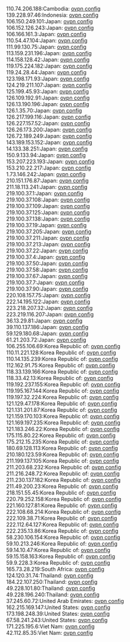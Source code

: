 110.74.206.188:Cambodia: [ovpn config](vpn/110_74_206_188.ovpn)  
139.228.97.46:Indonesia: [ovpn config](vpn/139_228_97_46.ovpn)  
106.150.249.101:Japan: [ovpn config](vpn/106_150_249_101.ovpn)  
106.152.126.243:Japan: [ovpn config](vpn/106_152_126_243.ovpn)  
106.166.161.3:Japan: [ovpn config](vpn/106_166_161_3.ovpn)  
110.54.47.104:Japan: [ovpn config](vpn/110_54_47_104.ovpn)  
111.99.130.75:Japan: [ovpn config](vpn/111_99_130_75.ovpn)  
113.159.231.196:Japan: [ovpn config](vpn/113_159_231_196.ovpn)  
114.158.128.42:Japan: [ovpn config](vpn/114_158_128_42.ovpn)  
119.175.224.182:Japan: [ovpn config](vpn/119_175_224_182.ovpn)  
119.24.28.44:Japan: [ovpn config](vpn/119_24_28_44.ovpn)  
123.198.171.93:Japan: [ovpn config](vpn/123_198_171_93.ovpn)  
124.219.211.107:Japan: [ovpn config](vpn/124_219_211_107.ovpn)  
125.199.45.93:Japan: [ovpn config](vpn/125_199_45_93.ovpn)  
126.109.192.91:Japan: [ovpn config](vpn/126_109_192_91.ovpn)  
126.13.190.196:Japan: [ovpn config](vpn/126_13_190_196.ovpn)  
126.1.35.70:Japan: [ovpn config](vpn/126_1_35_70.ovpn)  
126.217.199.116:Japan: [ovpn config](vpn/126_217_199_116.ovpn)  
126.227.157.52:Japan: [ovpn config](vpn/126_227_157_52.ovpn)  
126.26.173.200:Japan: [ovpn config](vpn/126_26_173_200.ovpn)  
126.72.189.249:Japan: [ovpn config](vpn/126_72_189_249.ovpn)  
143.189.153.152:Japan: [ovpn config](vpn/143_189_153_152.ovpn)  
14.133.38.251:Japan: [ovpn config](vpn/14_133_38_251.ovpn)  
150.9.133.94:Japan: [ovpn config](vpn/150_9_133_94.ovpn)  
153.207.223.193:Japan: [ovpn config](vpn/153_207_223_193.ovpn)  
153.210.22.217:Japan: [ovpn config](vpn/153_210_22_217.ovpn)  
1.73.146.242:Japan: [ovpn config](vpn/1_73_146_242.ovpn)  
210.151.176.87:Japan: [ovpn config](vpn/210_151_176_87.ovpn)  
211.18.113.241:Japan: [ovpn config](vpn/211_18_113_241.ovpn)  
219.100.37.1:Japan: [ovpn config](vpn/219_100_37_1.ovpn)  
219.100.37.108:Japan: [ovpn config](vpn/219_100_37_108.ovpn)  
219.100.37.109:Japan: [ovpn config](vpn/219_100_37_109.ovpn)  
219.100.37.125:Japan: [ovpn config](vpn/219_100_37_125.ovpn)  
219.100.37.138:Japan: [ovpn config](vpn/219_100_37_138.ovpn)  
219.100.37.19:Japan: [ovpn config](vpn/219_100_37_19.ovpn)  
219.100.37.205:Japan: [ovpn config](vpn/219_100_37_205.ovpn)  
219.100.37.211:Japan: [ovpn config](vpn/219_100_37_211.ovpn)  
219.100.37.213:Japan: [ovpn config](vpn/219_100_37_213.ovpn)  
219.100.37.22:Japan: [ovpn config](vpn/219_100_37_22.ovpn)  
219.100.37.4:Japan: [ovpn config](vpn/219_100_37_4.ovpn)  
219.100.37.50:Japan: [ovpn config](vpn/219_100_37_50.ovpn)  
219.100.37.58:Japan: [ovpn config](vpn/219_100_37_58.ovpn)  
219.100.37.67:Japan: [ovpn config](vpn/219_100_37_67.ovpn)  
219.100.37.7:Japan: [ovpn config](vpn/219_100_37_7.ovpn)  
219.100.37.90:Japan: [ovpn config](vpn/219_100_37_90.ovpn)  
220.108.157.75:Japan: [ovpn config](vpn/220_108_157_75.ovpn)  
222.14.195.122:Japan: [ovpn config](vpn/222_14_195_122.ovpn)  
223.218.207.32:Japan: [ovpn config](vpn/223_218_207_32.ovpn)  
223.219.116.207:Japan: [ovpn config](vpn/223_219_116_207.ovpn)  
36.13.29.81:Japan: [ovpn config](vpn/36_13_29_81.ovpn)  
39.110.137.186:Japan: [ovpn config](vpn/39_110_137_186.ovpn)  
59.129.180.68:Japan: [ovpn config](vpn/59_129_180_68.ovpn)  
61.21.203.72:Japan: [ovpn config](vpn/61_21_203_72.ovpn)  
106.255.106.69:Korea Republic of: [ovpn config](vpn/106_255_106_69.ovpn)  
110.11.221.128:Korea Republic of: [ovpn config](vpn/110_11_221_128.ovpn)  
110.14.135.239:Korea Republic of: [ovpn config](vpn/110_14_135_239.ovpn)  
112.162.91.75:Korea Republic of: [ovpn config](vpn/112_162_91_75.ovpn)  
118.33.139.166:Korea Republic of: [ovpn config](vpn/118_33_139_166.ovpn)  
118.33.42.13:Korea Republic of: [ovpn config](vpn/118_33_42_13.ovpn)  
119.192.237.155:Korea Republic of: [ovpn config](vpn/119_192_237_155.ovpn)  
119.195.167.144:Korea Republic of: [ovpn config](vpn/119_195_167_144.ovpn)  
119.197.32.224:Korea Republic of: [ovpn config](vpn/119_197_32_224.ovpn)  
121.129.47.178:Korea Republic of: [ovpn config](vpn/121_129_47_178.ovpn)  
121.131.201.87:Korea Republic of: [ovpn config](vpn/121_131_201_87.ovpn)  
121.159.170.103:Korea Republic of: [ovpn config](vpn/121_159_170_103.ovpn)  
121.169.197.235:Korea Republic of: [ovpn config](vpn/121_169_197_235.ovpn)  
121.183.246.22:Korea Republic of: [ovpn config](vpn/121_183_246_22.ovpn)  
175.115.80.22:Korea Republic of: [ovpn config](vpn/175_115_80_22.ovpn)  
175.212.15.235:Korea Republic of: [ovpn config](vpn/175_212_15_235.ovpn)  
180.69.128.113:Korea Republic of: [ovpn config](vpn/180_69_128_113.ovpn)  
210.180.123.59:Korea Republic of: [ovpn config](vpn/210_180_123_59.ovpn)  
211.199.137.105:Korea Republic of: [ovpn config](vpn/211_199_137_105.ovpn)  
211.203.68.232:Korea Republic of: [ovpn config](vpn/211_203_68_232.ovpn)  
211.216.248.72:Korea Republic of: [ovpn config](vpn/211_216_248_72.ovpn)  
211.230.137.182:Korea Republic of: [ovpn config](vpn/211_230_137_182.ovpn)  
211.49.200.23:Korea Republic of: [ovpn config](vpn/211_49_200_23.ovpn)  
218.151.55.45:Korea Republic of: [ovpn config](vpn/218_151_55_45.ovpn)  
220.79.252.158:Korea Republic of: [ovpn config](vpn/220_79_252_158.ovpn)  
221.160.127.81:Korea Republic of: [ovpn config](vpn/221_160_127_81.ovpn)  
222.108.68.214:Korea Republic of: [ovpn config](vpn/222_108_68_214.ovpn)  
222.109.38.71:Korea Republic of: [ovpn config](vpn/222_109_38_71.ovpn)  
222.112.64.127:Korea Republic of: [ovpn config](vpn/222_112_64_127.ovpn)  
222.235.13.86:Korea Republic of: [ovpn config](vpn/222_235_13_86.ovpn)  
58.230.106.154:Korea Republic of: [ovpn config](vpn/58_230_106_154.ovpn)  
59.10.213.246:Korea Republic of: [ovpn config](vpn/59_10_213_246.ovpn)  
59.14.10.47:Korea Republic of: [ovpn config](vpn/59_14_10_47.ovpn)  
59.15.158.163:Korea Republic of: [ovpn config](vpn/59_15_158_163.ovpn)  
59.9.228.3:Korea Republic of: [ovpn config](vpn/59_9_228_3.ovpn)  
165.73.28.219:South Africa: [ovpn config](vpn/165_73_28_219.ovpn)  
124.120.31.74:Thailand: [ovpn config](vpn/124_120_31_74.ovpn)  
184.22.107.250:Thailand: [ovpn config](vpn/184_22_107_250.ovpn)  
49.228.101.80:Thailand: [ovpn config](vpn/49_228_101_80.ovpn)  
49.228.196.240:Thailand: [ovpn config](vpn/49_228_196_240.ovpn)  
37.245.60.72:United Arab Emirates: [ovpn config](vpn/37_245_60_72.ovpn)  
162.215.169.147:United States: [ovpn config](vpn/162_215_169_147.ovpn)  
173.198.248.39:United States: [ovpn config](vpn/173_198_248_39.ovpn)  
67.58.241.243:United States: [ovpn config](vpn/67_58_241_243.ovpn)  
171.225.195.6:Viet Nam: [ovpn config](vpn/171_225_195_6.ovpn)  
42.112.85.35:Viet Nam: [ovpn config](vpn/42_112_85_35.ovpn)  
